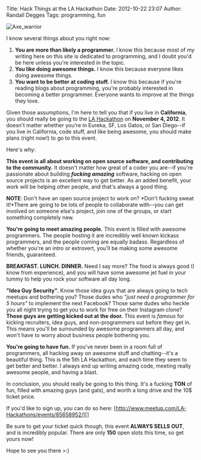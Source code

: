 Title: Hack Things at the LA Hackathon
Date: 2012-10-22 23:07
Author: Randall Degges
Tags: programming, fun


![Axe\_warrior][]

I know several things about you right now:

1.  **You are more than likely a programmer.** I know this because most of my
    writing here on this site is dedicated to programming, and I doubt you'd be
    here unless you're interested in the topic.
2.  **You like doing awesome things.** I know this because everyone likes doing
    awesome things.
3.  **You want to be better at coding stuff.** I know this because if you're
    reading blogs about programming, you're probably interested in becoming a
    better programmer. Everyone wants to improve at the things they love.

Given those assumptions, I'm here to tell you that if you live in
**California**, you should really be going to the [LA Hackathon][] on **November
4, 2012**. It doesn't matter whether you're in Eureka, SF, Los Gatos, or San
Diego--if you live in California, code stuff, and like being awesome, you should
make plans (right now!) to go to this event.

Here's why:

**This event is all about working on open source software, and contributing to
the community.** It doesn't matter how great of a coder you are--if you're
passionate about building ***fucking amazing*** software, hacking on open source
projects is an excellent way to get better. As an added benefit, your work will
be helping other people, and that's always a good thing.

**NOTE**: Don't have an open source project to work on? *Don't fucking sweat
it!*There are going to be lots of people to collaborate with--you can get
involved on someone else's project, join one of the groups, or start something
completely new.

**You're going to meet amazing people.** This event is filled with awesome
programmers. The people hosting it are incredibly well known kickass
programmers, and the people coming are equally badass. Regardless of whether
you're an intro or extrovert, you'll be making some awesome friends, guaranteed.

**BREAKFAST. LUNCH. DINNER.** Need I say more? The food is always good (I know
from experience), and you will have some awesome jet fuel in your tummy to help
you rock your software all day long.

**"Idea Guy Security".** Know those idea guys that are always going to tech
meetups and bothering you? Those dudes who *"just need a programmer for 5
hours"* to implement the next Facebook? Those same dudes who heckle you all
night trying to get you to work for free on their Instagram clone? **Those guys
are getting kicked out at the door.** This event is *famous* for kicking
recruiters, idea guys, and non-programmers out before they get in. This means
you'll be surrounded by awesome programmers all day, and won't have to worry
about business people bothering you.

**You're going to have fun.** If you've never been in a room full of
programmers, all hacking away on awesome stuff and chatting--it's a beautiful
thing. This is the 5th LA Hackathon, and each time they seem to get better and
better. I always end up writing amazing code, meeting really awesome people, and
having a blast.

In conclusion, you should really be going to this thing. It's a fucking **TON**
of fun, filled with amazing guys (and gals), and worth a long drive and the 10\$
ticket price.

If you'd like to sign up, you can do so
here: [http://www.meetup.com/LA-Hackathons/events/85658952/][]

Be sure to get your ticket quick though, this event **ALWAYS SELLS OUT**, and is
incredibly popular. There are only **150** open slots this time, so get yours
now!

Hope to see you there \>:)

  [Axe\_warrior]: http://getfile5.posterous.com/getfile/files.posterous.com/temp-2012-10-22/tDhklnBsHqtwHFerkaaaAcuAFldhlJkrqjzjkDIHyAkphieAocxjahusBmdj/axe_warrior.jpg.scaled696.jpg
  [LA Hackathon]: http://www.meetup.com/LA-Hackathons/events/85658952/
    "LA Hackathon"
  [http://www.meetup.com/LA-Hackathons/events/85658952/]: http://www.meetup.com/LA-Hackathons/events/85658952/

